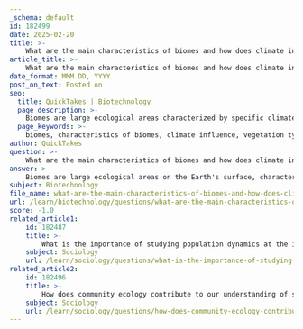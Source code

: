 ```yaml
---
_schema: default
id: 182499
date: 2025-02-20
title: >-
    What are the main characteristics of biomes and how does climate influence them?
article_title: >-
    What are the main characteristics of biomes and how does climate influence them?
date_format: MMM DD, YYYY
post_on_text: Posted on
seo:
  title: QuickTakes | Biotechnology
  page_description: >-
    Biomes are large ecological areas characterized by specific climate conditions, distinct vegetation types, and animal communities, with climate significantly influencing their characteristics and dynamics.
  page_keywords: >-
    biomes, characteristics of biomes, climate influence, vegetation types, animal communities, geographic distribution, ecosystem dynamics, temperature, precipitation, seasonal variations
author: QuickTakes
question: >-
    What are the main characteristics of biomes and how does climate influence them?
answer: >-
    Biomes are large ecological areas on the Earth's surface, characterized by specific climate conditions, vegetation types, and animal communities. The main characteristics of biomes include:\n\n1. **Climate Conditions**: Each biome has distinct climate characteristics, including temperature, precipitation, and seasonal variations. These factors are crucial in determining the types of organisms that can thrive in a particular biome.\n\n2. **Vegetation Types**: The dominant vegetation is a key indicator of a biome. For example, tropical rainforests are characterized by dense, diverse plant life, while deserts have sparse vegetation adapted to arid conditions.\n\n3. **Animal Communities**: Each biome supports specific animal species that have adapted to the environmental conditions. For instance, the tundra biome is home to animals like caribou and arctic foxes, which are adapted to cold temperatures.\n\n4. **Geographic Distribution**: Biomes are distributed across the globe and are influenced by latitude. As one moves away from the equator towards higher latitudes, the climate changes, leading to different biomes.\n\n5. **Ecosystem Dynamics**: Each biome supports distinct ecosystems that interact with both biotic (living organisms) and abiotic (non-living elements) components. This includes nutrient cycling, food webs, and energy flow.\n\n### Influence of Climate on Biomes\n\nClimate plays a critical role in shaping the characteristics of biomes. The main ways in which climate influences biomes include:\n\n- **Temperature**: The average temperature of a region affects the types of plants and animals that can survive there. For example, tropical rainforests have warm temperatures year-round, supporting a high diversity of species, while tundras experience cold temperatures, limiting biodiversity.\n\n- **Precipitation**: The amount and seasonality of rainfall determine the types of vegetation that can grow. Deserts, for instance, receive very little precipitation, leading to specialized plant adaptations for water conservation, while temperate forests receive moderate rainfall, supporting a variety of tree species.\n\n- **Seasonal Variations**: Seasonal changes in temperature and precipitation can influence the life cycles of organisms within a biome. For example, many temperate regions experience distinct seasons, which affect breeding, migration, and hibernation patterns in animals.\n\nIn summary, biomes are defined by their climate, vegetation, and animal life, with climate being a fundamental factor that shapes the characteristics and dynamics of each biome.
subject: Biotechnology
file_name: what-are-the-main-characteristics-of-biomes-and-how-does-climate-influence-them.md
url: /learn/biotechnology/questions/what-are-the-main-characteristics-of-biomes-and-how-does-climate-influence-them
score: -1.0
related_article1:
    id: 182487
    title: >-
        What is the importance of studying population dynamics at the individual level?
    subject: Sociology
    url: /learn/sociology/questions/what-is-the-importance-of-studying-population-dynamics-at-the-individual-level
related_article2:
    id: 182496
    title: >-
        How does community ecology contribute to our understanding of species interactions?
    subject: Sociology
    url: /learn/sociology/questions/how-does-community-ecology-contribute-to-our-understanding-of-species-interactions
---
```


&nbsp;